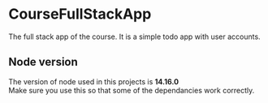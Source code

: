 # CourseFullStackApp
The full stack app of the course. 
It is a simple todo app with user accounts.

## Node version
The version of node used in this projects is <b>14.16.0</b><br>
Make sure you use this so that some of the dependancies work correctly.

